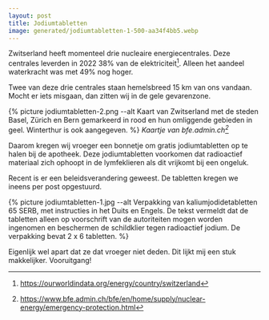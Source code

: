 ```yaml
---
layout: post
title: Jodiumtabletten
image: generated/jodiumtabletten-1-500-aa34f4bb5.webp
---
```


Zwitserland heeft momenteel drie nucleaire energiecentrales. Deze centrales leverden in 2022 38% van de elektriciteit[^1]. Alleen het aandeel waterkracht was met 49% nog hoger.

Twee van deze drie centrales staan hemelsbreed 15 km van ons vandaan. Mocht er iets misgaan, dan zitten wij in de gele gevarenzone.

{% picture jodiumtabletten-2.png --alt Kaart van Zwitserland met de steden Basel, Zürich en Bern gemarkeerd in rood en hun omliggende gebieden in geel. Winterthur is ook aangegeven. %}
_Kaartje van bfe.admin.ch[^2]_

Daarom kregen wij vroeger een bonnetje om gratis jodiumtabletten op te halen bij de apotheek. Deze jodiumtabletten voorkomen dat radioactief materiaal zich ophoopt in de lymfeklieren als dit vrijkomt bij een ongeluk.

Recent is er een beleidsverandering geweest. De tabletten kregen we ineens per post opgestuurd.

{% picture jodiumtabletten-1.jpg --alt Verpakking van kaliumjodidetabletten 65 SERB, met instructies in het Duits en Engels. De tekst vermeldt dat de tabletten alleen op voorschrift van de autoriteiten mogen worden ingenomen en beschermen de schildklier tegen radioactief jodium. De verpakking bevat 2 x 6 tabletten. %}

Eigenlijk wel apart dat ze dat vroeger niet deden. Dit lijkt mij een stuk makkelijker. Vooruitgang!

[^1]: <https://ourworldindata.org/energy/country/switzerland>
[^2]: <https://www.bfe.admin.ch/bfe/en/home/supply/nuclear-energy/emergency-protection.html>
